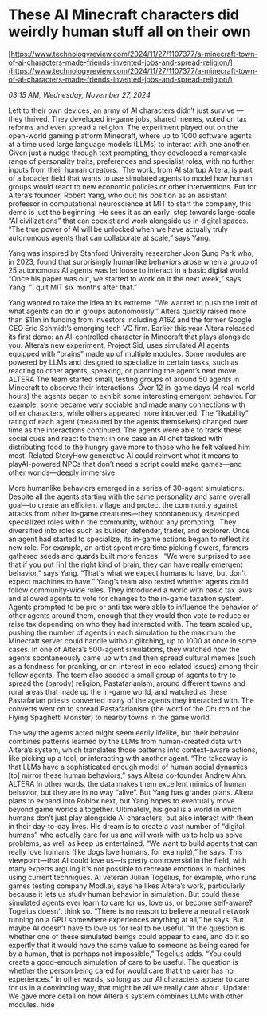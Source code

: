 # These AI Minecraft characters did weirdly human stuff all on their own

[https://www.technologyreview.com/2024/11/27/1107377/a-minecraft-town-of-ai-characters-made-friends-invented-jobs-and-spread-religion/](https://www.technologyreview.com/2024/11/27/1107377/a-minecraft-town-of-ai-characters-made-friends-invented-jobs-and-spread-religion/)

*03:15 AM, Wednesday, November 27, 2024*

Left to their own devices, an army of AI characters didn’t just survive — they thrived. They developed in-game jobs, shared memes, voted on tax reforms and even spread a religion. The experiment played out on the open-world gaming platform Minecraft, where up to 1000 software agents at a time used large language models (LLMs) to interact with one another. Given just a nudge through text prompting, they developed a remarkable range of personality traits, preferences and specialist roles, with no further inputs from their human creators.   The work, from AI startup Altera, is part of a broader field that wants to use simulated agents to model how human groups would react to new economic policies or other interventions. But for Altera’s founder, Robert Yang, who quit his position as an assistant professor in computational neuroscience at MIT to start the company, this demo is just the beginning. He sees it as an early  step towards large-scale “AI civilizations” that can coexist and work alongside us in digital spaces. “The true power of AI will be unlocked when we have actually truly autonomous agents that can collaborate at scale,” says Yang.

Yang was inspired by Stanford University researcher Joon Sung Park who, in 2023, found that surprisingly humanlike behaviors arose when a group of 25 autonomous AI agents was let loose to interact in a basic digital world.  “Once his paper was out, we started to work on it the next week,” says Yang. "I quit MIT six months after that.”

Yang wanted to take the idea to its extreme. “We wanted to push the limit of what agents can do in groups autonomously.” Altera quickly raised more than $11m in funding from investors including A16Z and the former Google CEO Eric Schmidt’s emerging tech VC firm. Earlier this year Altera released its first demo: an AI-controlled character in Minecraft that plays alongside you. Altera’s new experiment, Project Sid, uses simulated AI agents equipped with “brains” made up of multiple modules. Some modules are powered by LLMs and designed to specialize in certain tasks, such as reacting to other agents, speaking, or planning the agent’s next move.  ALTERA   The team started small, testing groups of around 50 agents in Minecraft to observe their interactions. Over 12 in-game days (4 real-world hours) the agents began to exhibit some interesting emergent behavior. For example, some became very sociable and made many connections with other characters, while others appeared more introverted. The “likability” rating of each agent (measured by the agents themselves) changed over time as the interactions continued. The agents were able to track these social cues and react to them: in one case an AI chef tasked with distributing food to the hungry gave more to those who he felt valued him most. Related StoryHow generative AI could reinvent what it means to playAI-powered NPCs that don’t need a script could make games—and other worlds—deeply immersive.

More humanlike behaviors emerged in a series of 30-agent simulations. Despite all the agents starting with the same personality and same overall goal—to create an efficient village and protect the community against attacks from other in-game creatures—they spontaneously developed specialized roles within the community, without any prompting.  They diversified into roles such as builder, defender, trader, and explorer. Once an agent had started to specialize, its in-game actions began to reflect its new role. For example, an artist spent more time picking flowers, farmers gathered seeds and guards built more fences.  “We were surprised to see that if you put [in] the right kind of brain, they can have really emergent behavior,” says Yang. “That's what we expect humans to have, but don't expect machines to have.” Yang’s team also tested whether agents could follow community-wide rules. They introduced a world with basic tax laws and allowed agents to vote for changes to the in-game taxation system. Agents prompted to be pro or anti tax were able to influence the behavior of other agents around them, enough that they would then vote to reduce or raise tax depending on who they had interacted with. The team scaled up, pushing the number of agents in each simulation to the maximum the Minecraft server could handle without glitching, up to 1000 at once in some cases. In one of Altera’s 500-agent simulations, they watched how the agents spontaneously came up with and then spread cultural memes (such as a fondness for pranking, or an interest in eco-related issues) among their fellow agents. The team also seeded a small group of agents to try to spread the (parody) religion, Pastafarianism, around different towns and rural areas that made up the in-game world, and watched as these Pastafarian priests converted many of the agents they interacted with. The converts went on to spread Pastafarianism (the word of the Church of the Flying Spaghetti Monster) to nearby towns in the game world.

The way the agents acted might seem eerily lifelike, but their behavior combines patterns learned by the LLMs from human-created data with Altera’s system, which translates those patterns into context-aware actions, like picking up a tool, or interacting with another agent. “The takeaway is that LLMs have a sophisticated enough model of human social dynamics [to] mirror these human behaviors,” says Altera co-founder Andrew Ahn.  ALTERA   In other words, the data makes them excellent mimics of human behavior, but they are in no way “alive”. But Yang has grander plans. Altera plans to expand into Roblox next, but Yang hopes to eventually move beyond game worlds altogether. Ultimately, his goal is a world in which humans don’t just play alongside AI characters, but also interact with them in their day-to-day lives. His dream is to create a vast number of “digital humans” who actually care for us and will work with us to help us solve problems, as well as keep us entertained. “We want to build agents that can really love humans (like dogs love humans, for example),” he says. This viewpoint—that AI could love us—is pretty controversial in the field, with many experts arguing it's not possible to recreate emotions in machines using current techniques. AI veteran Julian Togelius, for example, who runs games testing company Modl.ai, says he likes Altera’s work, particularly because it lets us study human behavior in simulation.  But could these simulated agents ever learn to care for us, love us, or become self-aware? Togelius doesn’t think so. “There is no reason to believe a neural network running on a GPU somewhere experiences anything at all,” he says. But maybe AI doesn’t have to love us for real to be useful. “If the question is whether one of these simulated beings could appear to care, and do it so expertly that it would have the same value to someone as being cared for by a human, that is perhaps not impossible,” Togelius adds. “You could create a good-enough simulation of care to be useful. The question is whether the person being cared for would care that the carer has no experiences.” In other words, so long as our AI characters appear to care for us in a convincing way, that might be all we really care about. Update: We gave more detail on how Altera's system combines LLMs with other modules. hide

